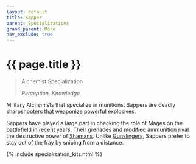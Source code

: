 ```yaml
---
layout: default
title: Sapper
parent: Specializations
grand_parent: More
nav_exclude: true
---
```


# {{ page.title }}

> Alchemist Specialization
>
> _Perception, Knowledge_

Military Alchemists that specialize in munitions. Sappers are deadly sharpshooters that weaponize powerful explosives.

Sappers have played a large part in checking the role of Mages on the battlefield in recent years. Their grenades and modified ammunition rival the destructive power of [Shamans](shaman.html). Unlike [Gunslingers](gunslinger.html), Sappers prefer to stay out of the fray by sniping from a distance.

{% include specialization_kits.html %}
